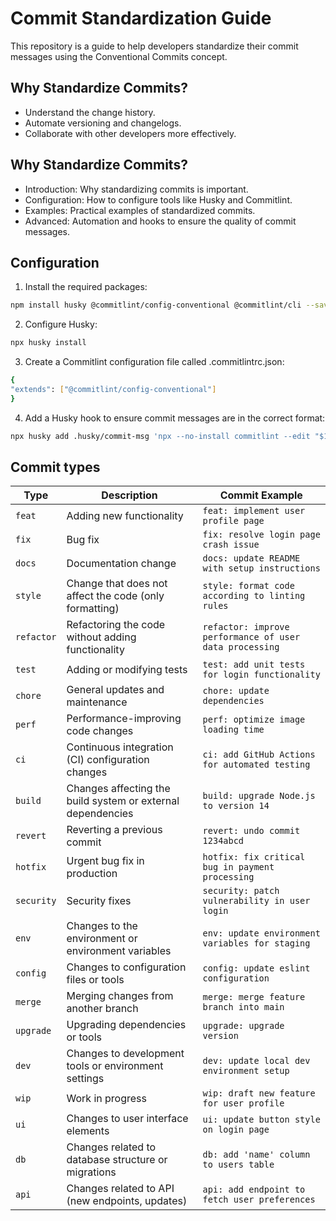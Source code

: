 # Commit Standardization Guide 
This repository is a guide to help developers standardize their commit messages using the Conventional Commits concept.

## Why Standardize Commits?
- Understand the change history.
- Automate versioning and changelogs.
- Collaborate with other developers more effectively.

## Why Standardize Commits?
- Introduction: Why standardizing commits is important.
- Configuration: How to configure tools like Husky and Commitlint.
- Examples: Practical examples of standardized commits.
- Advanced: Automation and hooks to ensure the quality of commit messages.

## Configuration

1. Install the required packages:

```bash
npm install husky @commitlint/config-conventional @commitlint/cli --save-dev
```

2. Configure Husky:

```bash
npx husky install
```

3. Create a Commitlint configuration file called .commitlintrc.json:

```bash
{
"extends": ["@commitlint/config-conventional"]
}
```

4. Add a Husky hook to ensure commit messages are in the correct format:

```bash
npx husky add .husky/commit-msg 'npx --no-install commitlint --edit "$1"'
```

## Commit types

| Type | Description | Commit Example |
|------------|----------------------------------------------------------------|--------------------------------------------------|
| `feat` | Adding new functionality | `feat: implement user profile page` |
| `fix` | Bug fix | `fix: resolve login page crash issue` |
| `docs` | Documentation change | `docs: update README with setup instructions` |
| `style` | Change that does not affect the code (only formatting) | `style: format code according to linting rules` |
| `refactor` | Refactoring the code without adding functionality | `refactor: improve performance of user data processing` |
| `test` | Adding or modifying tests | `test: add unit tests for login functionality` |
| `chore` | General updates and maintenance | `chore: update dependencies` |
| `perf` | Performance-improving code changes | `perf: optimize image loading time` |
| `ci` | Continuous integration (CI) configuration changes | `ci: add GitHub Actions for automated testing` |
| `build` | Changes affecting the build system or external dependencies | `build: upgrade Node.js to version 14` |
| `revert` | Reverting a previous commit | `revert: undo commit 1234abcd` |
| `hotfix` | Urgent bug fix in production | `hotfix: fix critical bug in payment processing` |
| `security` | Security fixes | `security: patch vulnerability in user login` |
| `env` | Changes to the environment or environment variables | `env: update environment variables for staging` |
| `config` | Changes to configuration files or tools | `config: update eslint configuration` |
| `merge` | Merging changes from another branch | `merge: merge feature branch into main` |
| `upgrade` | Upgrading dependencies or tools | `upgrade: upgrade version`
| `dev` | Changes to development tools or environment settings | `dev: update local dev environment setup` |
| `wip` | Work in progress  | `wip: draft new feature for user profile` |
| `ui` | Changes to user interface elements | `ui: update button style on login page` |
| `db` | Changes related to database structure or migrations | `db: add 'name' column to users table` |
| `api` | Changes related to API (new endpoints, updates) | `api: add endpoint to fetch user preferences` |



